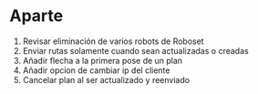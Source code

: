 
# Aparte

1. Revisar eliminación de varios robots de Roboset
3. Enviar rutas solamente cuando sean actualizadas o creadas
4. Añadir flecha a la primera pose de un plan
5. Añadir opcion de cambiar ip del cliente
6. Cancelar plan al ser actualizado y reenviado
